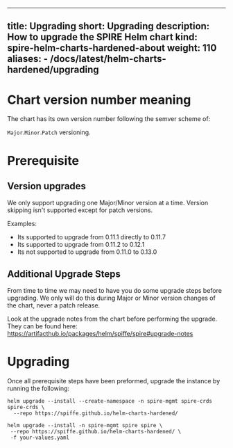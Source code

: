 
---
title: Upgrading
short: Upgrading
description: How to upgrade the SPIRE Helm chart
kind: spire-helm-charts-hardened-about
weight: 110
aliases:
    - /docs/latest/helm-charts-hardened/upgrading
---

# Chart version number meaning

The chart has its own version number following the semver scheme of:

`Major`.`Minor`.`Patch` versioning.

# Prerequisite

## Version upgrades
We only support upgrading one Major/Minor version at a time. Version skipping isn't supported except for patch versions.

Examples:
 * Its supported to upgrade from 0.11.1 directly to 0.11.7
 * Its supported to upgrade from 0.11.2 to 0.12.1
 * Its not supported to upgrade from 0.11.0 to 0.13.0

## Additional Upgrade Steps

From time to time we may need to have you do some upgrade steps before upgrading. We only will do this
during Major or Minor version changes of the chart, never a patch release.

Look at the upgrade notes from the chart before performing the upgrade.
They can be found here:
https://artifacthub.io/packages/helm/spiffe/spire#upgrade-notes

# Upgrading

Once all prerequisite steps have been preformed, upgrade the instance by running the following:

```shell
helm upgrade --install --create-namespace -n spire-mgmt spire-crds spire-crds \
  --repo https://spiffe.github.io/helm-charts-hardened/

helm upgrade --install -n spire-mgmt spire spire \
 --repo https://spiffe.github.io/helm-charts-hardened/ \
 -f your-values.yaml
```
